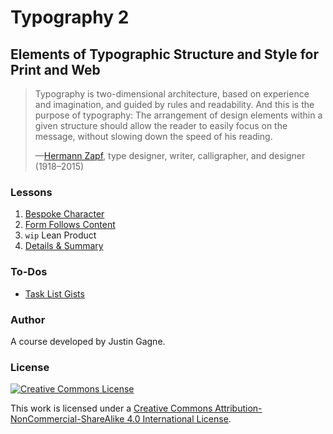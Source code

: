 # Typography 2
## Elements of Typographic Structure and Style for Print and Web

> Typography is two-dimensional architecture, based on experience and imagination, and guided by rules and readability. And this is the purpose of typography: The arrangement of design elements within a given structure should allow the reader to easily focus on the message, without slowing down the speed of his reading.
>
> —[Hermann Zapf](https://qz.com/421855/hermann-zapf-the-font-designer-behind-palatino-and-zapf-dingbats-has-died-at-96/), type designer, writer, calligrapher, and designer (1918–2015)


### Lessons

1. [Bespoke Character](01-bespoke-character.md)
2. [Form Follows Content](02-form-follows-content.md)
3. `wip` Lean Product
4. [Details & Summary](04-details-summary.md)


### To-Dos

- [Task List Gists](https://github.com/jgagne/typography-2-fa-17/issues/1)


### Author

A course developed by Justin Gagne.


### License

<a rel="license" href="http://creativecommons.org/licenses/by-nc-sa/4.0/"><img alt="Creative Commons License" style="border-width:0" src="https://i.creativecommons.org/l/by-nc-sa/4.0/80x15.png" /></a>

This work is licensed under a <a rel="license" href="http://creativecommons.org/licenses/by-nc-sa/4.0/">Creative Commons Attribution-NonCommercial-ShareAlike 4.0 International License</a>.

